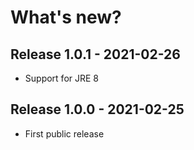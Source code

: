 
# What's new?

## Release 1.0.1 - 2021-02-26

 - Support for JRE 8

## Release 1.0.0 - 2021-02-25

 - First public release

